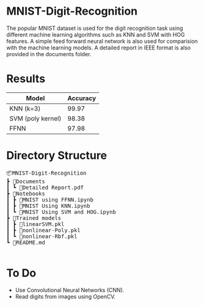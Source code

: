 # MNIST-Digit-Recognition

The popular MNIST dataset is used for the digit recognition task using different machine learning algorithms such as KNN and SVM with HOG features. A simple feed forward neural network is also used for comparision with the machine learning models. A detailed report in IEEE format is also provided in the documents folder.

# Results

| Model             | Accuracy |
| ----------------- | -------- |
| KNN (k=3)         | 99.97    |
| SVM (poly kernel) | 98.38    |
| FFNN              | 97.98    |

# Directory Structure

<pre>
📦MNIST-Digit-Recognition
┣ 📂Documents
┃ ┗ 📜Detailed Report.pdf
┣ 📂Notebooks
┃ ┣ 📜MNIST using FFNN.ipynb
┃ ┣ 📜MNIST Using KNN.ipynb
┃ ┗ 📜MNIST Using SVM and HOG.ipynb
┣ 📂Trained models
┃ ┣ 📜linearSVM.pkl
┃ ┣ 📜nonlinear-Poly.pkl
┃ ┗ 📜nonlinear-Rbf.pkl
┗ 📜README.md
 </pre>

# To Do

- Use Convolutional Neural Networks (CNN).
- Read digits from images using OpenCV.
